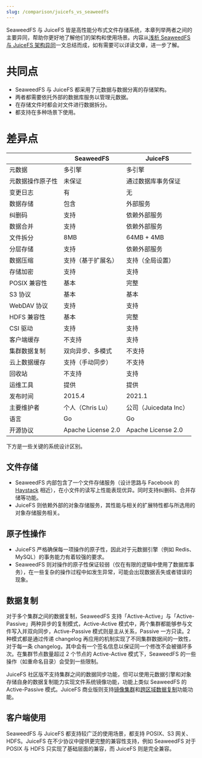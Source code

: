 ```yaml
---
slug: /comparison/juicefs_vs_seaweedfs
---
```


SeaweedFS 与 JuiceFS 皆是高性能分布式文件存储系统，本章列举两者之间的主要异同，帮助你更好地了解他们的架构和使用场景。内容从[浅析 SeaweedFS 与 JuiceFS 架构异同](https://juicefs.com/zh-cn/blog/engineering/similarities-and-differences-between-seaweedfs-and-juicefs-structures)一文总结而成，如有需要可以详读文章，进一步了解。

# 共同点

* SeaweedFS 与 JuiceFS 都采用了元数据与数据分离的存储架构。
* 两者都需要依托外部的数据库服务以管理元数据。
* 在存储文件时都会对文件进行数据拆分。
* 都支持在多种场景下使用。

# 差异点

|                  | **SeaweedFS**      | **JuiceFS**           |
| ---------------- | ------------------ | --------------------- |
| 元数据           | 多引擎             | 多引擎                |
| 元数据操作原子性 | 未保证             | 通过数据库事务保证    |
| 变更日志         | 有                 | 无                    |
| 数据存储         | 包含               | 外部服务              |
| 纠删码           | 支持               | 依赖外部服务          |
| 数据合并         | 支持               | 依赖外部服务          |
| 文件拆分         | 8MB                | 64MB + 4MB            |
| 分层存储         | 支持               | 依赖外部服务          |
| 数据压缩         | 支持（基于扩展名） | 支持（全局设置）      |
| 存储加密         | 支持               | 支持                  |
| POSIX 兼容性     | 基本               | 完整                  |
| S3 协议          | 基本               | 基本                  |
| WebDAV 协议      | 支持               | 支持                  |
| HDFS 兼容性      | 基本               | 完整                  |
| CSI 驱动         | 支持               | 支持                  |
| 客户端缓存       | 不支持             | 支持                  |
| 集群数据复制     | 双向异步、多模式   | 不支持                |
| 云上数据缓存     | 支持（手动同步）   | 不支持                |
| 回收站           | 不支持             | 支持                  |
| 运维工具         | 提供               | 提供                  |
| 发布时间         | 2015.4             | 2021.1                |
| 主要维护者       | 个人（Chris Lu）   | 公司（Juicedata Inc） |
| 语言             | Go                 | Go                    |
| 开源协议         | Apache License 2.0 | Apache License 2.0    |

下方是一些关键的系统设计区别。

## 文件存储

* SeaweedFS 内部包含了一个文件存储服务（设计思路与 Facebook 的 [Haystack](https://engineering.fb.com/2009/04/30/core-data/needle-in-a-haystack-efficient-storage-of-billions-of-photos) 相近），在小文件的读写上性能表现优异。同时支持纠删码、合并存储等功能。
* JuiceFS 则依赖外部的对象存储服务，其性能与相关的扩展特性都与所选用的对象存储服务相关。

## 原子性操作

* JuiceFS 严格确保每一项操作的原子性，因此对于元数据引擎（例如 Redis、MySQL）的事务能力有着较强的要求。
* SeaweedFS 则对操作的原子性保证较弱（仅在有限的逻辑中使用了数据库事务），在一些复杂的操作过程中如发生异常，可能会出现数据丢失或者错误的现象。

## 数据复制

对于多个集群之间的数据复制，SeaweedFS 支持「Active-Active」与「Active-Passive」两种异步的复制模式，Active-Active 模式中，两个集群都能够参与文件写入并双向同步，Active-Passive 模式则是主从关系，Passive 一方只读。2 种模式都是通过传递 changelog 再应用的机制实现了不同集群数据间的一致性，对于每一条 changelog，其中会有一个签名信息以保证同一个修改不会被循环多次。在集群节点数量超过 2 个节点的 Active-Active 模式下，SeaweedFS 的一些操作（如重命名目录）会受到一些限制。

JuiceFS 社区版不支持集群之间的数据同步功能，但可以使用元数据引擎和对象存储自身的数据复制能力实现文件系统镜像功能，功能上类似 SeaweedFS 的 Active-Passive 模式。JuiceFS 商业版则支持[镜像集群](https://juicefs.com/docs/zh/cloud/guide/mirror)和[跨区域数据复制](https://juicefs.com/docs/zh/cloud/guide/replication)功能功能。

## 客户端使用

SeaweedFS 与 JuiceFS 都支持较广泛的使用场景，都支持 POSIX、S3 网关、HDFS。JuiceFS 在不少协议中提供更完整的兼容性支持，例如 SeaweedFS 对于 POSIX 与 HDFS 只实现了基础层面的兼容，而 JuiceFS 则是完全兼容。
